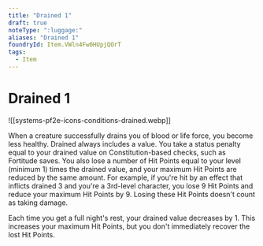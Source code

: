 ```yaml
---
title: "Drained 1"
draft: true
noteType: ":luggage:"
aliases: "Drained 1"
foundryId: Item.VWln4Fw0HUpjQOrT
tags:
  - Item
---
```


# Drained 1
![[systems-pf2e-icons-conditions-drained.webp]]

When a creature successfully drains you of blood or life force, you become less healthy. Drained always includes a value. You take a status penalty equal to your drained value on Constitution-based checks, such as Fortitude saves. You also lose a number of Hit Points equal to your level (minimum 1) times the drained value, and your maximum Hit Points are reduced by the same amount. For example, if you're hit by an effect that inflicts drained 3 and you're a 3rd-level character, you lose 9 Hit Points and reduce your maximum Hit Points by 9. Losing these Hit Points doesn't count as taking damage.

Each time you get a full night's rest, your drained value decreases by 1. This increases your maximum Hit Points, but you don't immediately recover the lost Hit Points.
